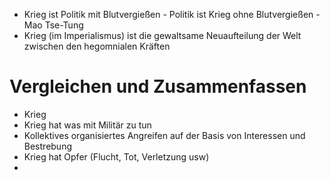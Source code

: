 + Krieg ist Politik mit Blutvergießen - Politik ist Krieg ohne Blutvergießen - Mao Tse-Tung
+ Krieg (im Imperialismus) ist die gewaltsame Neuaufteilung der Welt zwischen den hegomnialen Kräften
# Vergleichen und Zusammenfassen
+ Krieg
+ Krieg hat was mit Militär zu tun
+ Kollektives organisiertes Angreifen auf der Basis von Interessen und Bestrebung
+ Krieg hat Opfer (Flucht, Tot, Verletzung usw)
+ 